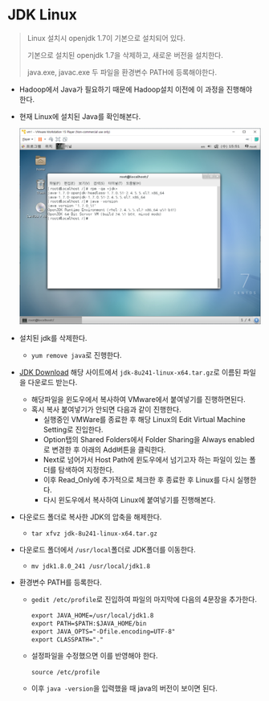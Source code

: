 # JDK Linux

> Linux 설치시 openjdk 1.7이 기본으로 설치되어 있다.
>
> 기본으로 설치된 openjdk 1.7을 삭제하고, 새로운 버전을 설치한다.
>
> java.exe, javac.exe 두 파일을 환경변수 PATH에 등록해야한다.

* Hadoop에서 Java가 필요하기 때문에 Hadoop설치 이전에 이 과정을 진행해야 한다.

* 현재 Linux에 설치된 Java를 확인해본다.

  ![image-20200219155120256](image/image-20200219155120256.png)

* 설치된 jdk를 삭제한다.

  * `yum remove java`로 진행한다.

* [JDK Download](https://www.oracle.com/java/technologies/javase/javase-jdk8-downloads.html) 해당 사이트에서 `jdk-8u241-linux-x64.tar.gz`로 이름된 파일을 다운로드 받는다.

  * 해당파일을 윈도우에서 복사하여 VMware에서 붙여넣기를 진행하면된다.
  * 혹시 복사 붙여넣기가 안되면 다음과 같이 진행한다.
    * 실행중인 VMWare를 종료한 후 해당 Linux의 Edit Virtual Machine Setting로 진입한다.
    * Option탭의 Shared Folders에서 Folder Sharing을 Always enabled로 변경한 후 아래의 Add버튼을 클릭한다.
    * Next로 넘어가서 Host Path에 윈도우에서 넘기고자 하는 파일이 있는 폴더를 탐색하여 지정한다.
    * 이후 Read_Only에 추가적으로 체크한 후 종료한 후 Linux를 다시 실행한다.
    * 다시 윈도우에서 복사하여 Linux에 붙여넣기를 진행해본다.

* 다운로드 폴더로 복사한 JDK의 압축을 해제한다.

  * `tar xfvz jdk-8u241-linux-x64.tar.gz`

* 다운로드 폴더에서 `/usr/local`폴더로 JDK폴더를 이동한다.

  * `mv jdk1.8.0_241 /usr/local/jdk1.8`

* 환경변수 PATH를 등록한다.

  * `gedit /etc/profile`로 진입하여 파일의 마지막에 다음의 4문장을 추가한다.

    ```
    export JAVA_HOME=/usr/local/jdk1.8
    export PATH=$PATH:$JAVA_HOME/bin
    export JAVA_OPTS="-Dfile.encoding=UTF-8"
    export CLASSPATH="."
    ```

  * 설정파일을 수정했으면 이를 반영해야 한다.

    `source /etc/profile`

  * 이후 `java -version`을 입력했을 때 java의 버전이 보이면 된다.